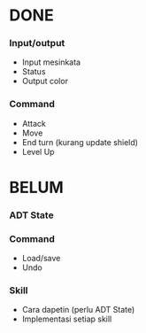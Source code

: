 # DONE
### Input/output
- Input mesinkata
- Status
- Output color
  
### Command
- Attack
- Move
- End turn (kurang update shield)
- Level Up

# BELUM
### ADT State


### Command
- Load/save
- Undo
  
### Skill
- Cara dapetin (perlu ADT State)
- Implementasi setiap skill
